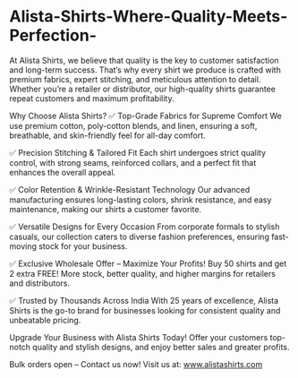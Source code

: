 # Alista-Shirts-Where-Quality-Meets-Perfection-
At Alista Shirts, we believe that quality is the key to customer satisfaction and long-term success. That’s why every shirt we produce is crafted with premium fabrics, expert stitching, and meticulous attention to detail. Whether you’re a retailer or distributor, our high-quality shirts guarantee repeat customers and maximum profitability.

Why Choose Alista Shirts?
✅ Top-Grade Fabrics for Supreme Comfort
We use premium cotton, poly-cotton blends, and linen, ensuring a soft, breathable, and skin-friendly feel for all-day comfort.

✅ Precision Stitching & Tailored Fit
Each shirt undergoes strict quality control, with strong seams, reinforced collars, and a perfect fit that enhances the overall appeal.

✅ Color Retention & Wrinkle-Resistant Technology
Our advanced manufacturing ensures long-lasting colors, shrink resistance, and easy maintenance, making our shirts a customer favorite.

✅ Versatile Designs for Every Occasion
From corporate formals to stylish casuals, our collection caters to diverse fashion preferences, ensuring fast-moving stock for your business.

✅ Exclusive Wholesale Offer – Maximize Your Profits!
Buy 50 shirts and get 2 extra FREE! More stock, better quality, and higher margins for retailers and distributors.

✅ Trusted by Thousands Across India
With 25 years of excellence, Alista Shirts is the go-to brand for businesses looking for consistent quality and unbeatable pricing.

Upgrade Your Business with Alista Shirts Today!
Offer your customers top-notch quality and stylish designs, and enjoy better sales and greater profits.

Bulk orders open – Contact us now!
Visit us at: www.alistashirts.com
